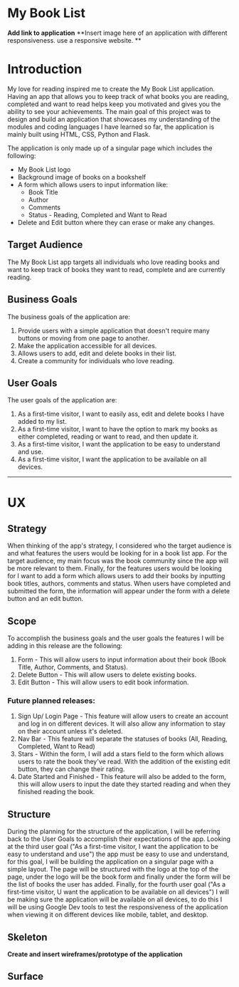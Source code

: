 # My Book List

**Add link to application**
**Insert image here of an application with different responsiveness. use a responsive website. **

# Introduction 

My love for reading inspired me to create the My Book List application. Having an app that allows you to keep track of what books you are reading, completed and want to read helps keep you motivated and gives you the ability to see your achievements. The main goal of this project was to design and build an application that showcases my understanding of the modules and coding languages I have learned so far, the application is mainly built using HTML, CSS, Python and Flask. 

The application is only made up of a singular page which includes the following:
  - My Book List logo
  - Background image of books on a bookshelf
  - A form which allows users to input information like:
      * Book Title 
      * Author
      * Comments
      * Status - Reading, Completed and Want to Read
  - Delete and Edit button where they can erase or make any changes.

## Target Audience

The My Book List app targets all individuals who love reading books and want to keep track of books they want to read, complete and are currently reading. 

## Business Goals

The business goals of the application are:

1. Provide users with a simple application that doesn't require many buttons or moving from one page to another.
2. Make the application accessible for all devices.
3. Allows users to add, edit and delete books in their list.
4. Create a community for individuals who love reading.

## User Goals

The user goals of the application are: 

1. As a first-time visitor, I want to easily ass, edit and delete books I have added to my list.
2. As a first-time visitor, I want to have the option to mark my books as either completed, reading or want to read, and then update it.
3. As a first-time visitor, I want the application to be easy to understand and use.
4. As a first-time visitor, I want the application to be available on all devices.

---

# UX

## Strategy 

When thinking of the app's strategy, I considered who the target audience is and what features the users would be looking for in a book list app. For the target audience, my main focus was the book community since the app will be more relevant to them. Finally, for the features users would be looking for I want to add a form which allows users to add their books by inputting book titles, authors, comments and status. When users have completed and submitted the form, the information will appear under the form with a delete button and an edit button. 

## Scope 

To accomplish the business goals and the user goals the features I will be adding in this release are the following:

1. Form - This will allow users to input information about their book (Book Title, Author, Comments, and Status).
2. Delete Button - This will allow users to delete existing books.
3. Edit Button - This will allow users to edit book information.

### Future planned releases:

1. Sign Up/ Login Page - This feature will allow users to create an account and log in on different devices. It will also allow any information to stay on their account unless it's deleted.
2. Nav Bar - This feature will separate the statuses of books (All, Reading, Completed, Want to Read)
3. Stars - Within the form, I will add a stars field to the form which allows users to rate the book they've read. With the addition of the existing edit button, they can change their rating.
4. Date Started and Finished - This feature will also be added to the form, this will allow users to input the date they started reading and when they finished reading the book.

## Structure

During the planning for the structure of the application, I will be referring back to the User Goals to accomplish their expectations of the app. Looking at the third user goal ("As a first-time visitor, I want the application to be easy to understand and use") the app must be easy to use and understand, for this goal, I will be building the application on a singular page with a simple layout. The page will be structured with the logo at the top of the page, under the logo will be the book form and finally under the form will be the list of books the user has added. Finally, for the fourth user goal ("As a first-time visitor, U want the application to be available on all devices") I will be making sure the application will be available on all devices, to do this I will be using Google Dev tools to test the responsiveness of the application when viewing it on different devices like mobile, tablet, and desktop. 

## Skeleton

**Create and insert wireframes/prototype of the application**

## Surface
